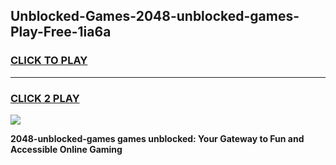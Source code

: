 
## Unblocked-Games-2048-unblocked-games-Play-Free-1ia6a
<h3>
<a href="https://premium76.site?title=2048-unblocked-games&ref=10A">CLICK TO PLAY</a></h3>
<hr>

<h3>
<a href="https://premium76.site?title=2048-unblocked-games&ref=10A">CLICK 2 PLAY</a>
  
</h3>

<a href="https://premium76.site?title=2048-unblocked-games&ref=10A"><img src="https://clearcache.store/games.png"></a>


**2048-unblocked-games games unblocked: Your Gateway to Fun and Accessible Online Gaming**
